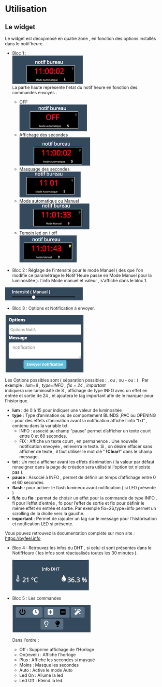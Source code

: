 # Utilisation  
## Le widget  
Le widget est décopmosé en quatre zone , en fonction des options installés dans le notif'heure.  
  * Bloc 1 :  
  ![screenshot1](../images/partie1.png)  
  La partie haute représente l'etat du notif'heure en fonction des commandes envoyés .  
    * OFF   
        ![screenshot1](../images/off.png)   
    * Affichage des secondes  
        ![screenshot1](../images/partie1.png)
    * Masquage des secondes  
        ![screenshot1](../images/secoff.png)
    * Mode automatique ou Manuel  
        ![screenshot1](../images/manu.png)
    * Temoin led on / off  
        ![screenshot1](../images/ledon.png)   

  * Bloc 2 : Réglage de l'intensité pour le mode Manuel ( des que l'on modifie ce paramétrage le Notif'Heure passe en Mode Manuel pour la luminositée ).
  l'info Mode manuel  et valeur , s'affiche dans le bloc 1.  

  ![screenshot1](../images/partieint.png)

  * Bloc 3 : Options et Notification à envoyer.  

  ![screenshot1](../images/partienotif.png)

  Les Options possibles sont ( séparation possibles : , ou ; ou - ou : ) . Par exemple : _lum=8 , type=INFO , fio = 24 , important_   
  indiquera une luminosité de 8 , affichage de type INFO avec un effet en entrée et sortie de 24 , et ajoutera le tag important afin de le marquer pour l'historique.


  * **lum** : de 0 à 15 pour indiquer une valeur de luminositée  
  * **type** : Type d’animation ou de comportement BLINDS ,PAC ou OPENING : pour des effets d’animation avant la notification affiche l’info “txt” , contenu dans la variable txt.  
    * INFO : associé au champ “pause” permet d’afficher un texte court  entre 0 et 60 secondes.  
    * FIX : Affiche un texte court , en permanence . Une nouvelle notification envoyée , enleverra le texte. Si , on désire effacer sans afficher de texte , il faut utiliser le mot clé ” **!Clear!**” dans le champ message.  
  * **txt** : Un mot a afficher avant les effets d’animation ( la valeur par défaut renseigner dans la page de création sera utilisé si l'option txt n'existe pas ).  
  * **pause** : Associé à INFO , permet de définir un temps d’affichage entre 0 et 60 secondes.  
  * **flash** : pour activer le flash lumineux avant notification ( si LED présente )  
  * **fi**,**fo** ou **fio** : permet de choisir un effet pour la commande de type INFO . fi pour l’effet d’entrée , fo pour l’effet de sortie et fio pour définir le même effet en entrée et sortie. Par exemple fio=26,type=info permet un scrolling de la droite vers la gauche.  
  * **important** : Permet de rajouter un tag sur le message pour l’historisation et notification LED si présente.

  Vous pouvez retrouvez la documentation compléte sur mon site : https://byfeel.info

* Bloc 4 : Retrouvez les infos du DHT , si celui ci sont présentes dans le NotifHeure ( les infos sont réactualisés toutes les 30 minutes ).  

  ![screenshot1](../images/infodht.png)  

* Bloc 5 : Les commandes

  ![screenshot1](../images/commandes.png)   
   
  Dans l'ordre :
  * Off : Supprime affichage de l'Horloge  
  * On(reveil) : Affiche l'horloge  
  * Plus : Affiche les secondes si masqué
  * Moins : Masque les secondes  
  * Auto : Active le mode Auto  
  * Led On : Allume la led  
  * Led Off : Eteind la led  
